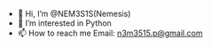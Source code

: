 - 👋 Hi, I’m @NEM3S1S(Nemesis)
- 👀 I’m interested in Python
- 📫 How to reach me Email: n3m3515.p@gmail.com
